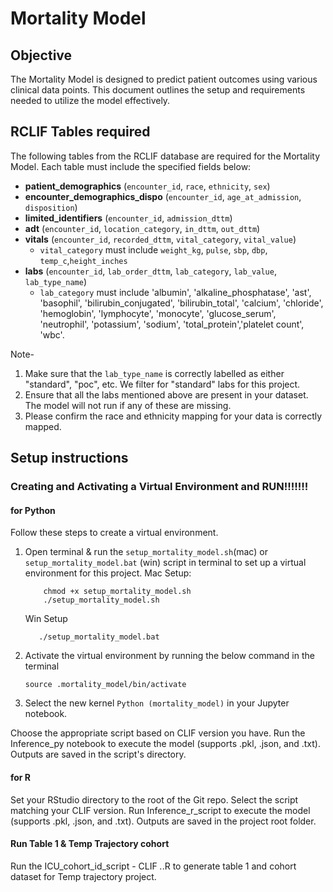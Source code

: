 # Mortality Model

## Objective

The Mortality Model is designed to predict patient outcomes using various clinical data points. This document outlines the setup and requirements needed to utilize the model effectively.

## RCLIF Tables required
The following tables from the RCLIF database are required for the Mortality Model. Each table must include the specified fields below: 

* **patient_demographics** (`encounter_id`, `race`, `ethnicity`, `sex`)
* **encounter_demographics_dispo** (`encounter_id`, `age_at_admission`, `disposition`)
* **limited_identifiers** (`encounter_id`, `admission_dttm`)
* **adt** (`encounter_id`, `location_category`, `in_dttm`, `out_dttm`)
* **vitals** (`encounter_id`, `recorded_dttm`, `vital_category`, `vital_value`) 
    * `vital_category` must include `weight_kg`, `pulse`, `sbp`, `dbp`, `temp_c`,`height_inches`
* **labs** (`encounter_id`, `lab_order_dttm`, `lab_category`, `lab_value`, `lab_type_name`) 
    * `lab_category` must include  'albumin', 'alkaline_phosphatase', 'ast', 'basophil', 'bilirubin_conjugated', 'bilirubin_total', 'calcium', 'chloride', 'hemoglobin', 'lymphocyte', 'monocyte', 'glucose_serum',  'neutrophil', 'potassium', 'sodium', 'total_protein','platelet count', 'wbc'. 

Note- 
1. Make sure that the `lab_type_name` is correctly labelled as either "standard", "poc", etc. We filter for "standard" labs for this project.
2. Ensure that all the labs mentioned above are present in your dataset. The model will not run if any of these are missing. 
4. Please confirm the race and ethnicity mapping for your data is correctly mapped. 


## Setup instructions

### Creating and Activating a Virtual Environment and RUN!!!!!!!

#### for Python 
Follow these steps to create a virtual environment.
1. Open terminal & run the `setup_mortality_model.sh`(mac) or `setup_mortality_model.bat` (win) script in terminal to set up a virtual environment for this project. 
    Mac Setup: 
    ```
        chmod +x setup_mortality_model.sh
        ./setup_mortality_model.sh
     ```
   Win Setup
     ```
        ./setup_mortality_model.bat
     ```
2.  Activate the virtual environment by running the below command in the terminal
    ```
    source .mortality_model/bin/activate
    ```
3. Select the new kernel `Python (mortality_model)` in your Jupyter notebook.

Choose the appropriate script based on CLIF version you have. Run the Inference_py notebook to execute the model (supports .pkl, .json, and .txt). Outputs are saved in the script's directory.

#### for R

Set your RStudio directory to the root of the Git repo. Select the script matching your CLIF version. Run Inference_r_script to execute the model (supports .pkl, .json, and .txt). Outputs are saved in the project root folder.


#### Run Table 1 & Temp Trajectory cohort 

Run the ICU_cohort_id_script - CLIF *.*.R to generate table 1 and cohort dataset for Temp trajectory project.